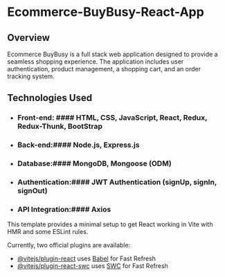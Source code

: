 # Ecommerce-BuyBusy-React-App
## Overview
Ecommerce BuyBusy is a full stack web application designed to provide a seamless shopping experience. The application includes user authentication, product management, a shopping cart, and an order tracking system.
## Technologies Used
- ### Front-end: #### HTML, CSS, JavaScript, React, Redux, Redux-Thunk, BootStrap
- ### Back-end:#### Node.js, Express.js
- ### Database:#### MongoDB, Mongoose (ODM)
- ### Authentication:#### JWT Authentication (signUp, signIn, signOut)
- ### API Integration:#### Axios

This template provides a minimal setup to get React working in Vite with HMR and some ESLint rules.

Currently, two official plugins are available:

- [@vitejs/plugin-react](https://github.com/vitejs/vite-plugin-react/blob/main/packages/plugin-react/README.md) uses [Babel](https://babeljs.io/) for Fast Refresh
- [@vitejs/plugin-react-swc](https://github.com/vitejs/vite-plugin-react-swc) uses [SWC](https://swc.rs/) for Fast Refresh
